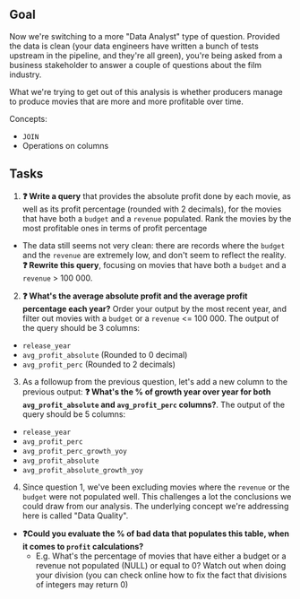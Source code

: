 ## Goal

Now we're switching to a more "Data Analyst" type of question. Provided the data is clean (your data engineers have written a bunch of tests upstream in the pipeline, and they're all green), you're being asked from a business stakeholder to answer a couple of questions about the film industry. 

What we're trying to get out of this analysis is whether producers manage to produce movies that are more and more profitable over time. 

Concepts: 
- `JOIN`
- Operations on columns

## Tasks


1. **❓ Write a query** that provides the absolute profit done by each movie, as well as its profit percentage (rounded with 2 decimals), for the movies that have both a `budget` and a `revenue` populated. Rank the movies by the most profitable ones in terms of profit percentage
  - The data still seems not very clean: there are records where the `budget` and the `revenue` are extremely low, and don't seem to reflect the reality. **❓ Rewrite this query**, focusing on movies that have both a `budget` and a `revenue` > 100 000.
2. **❓ What's the average absolute profit and the average profit percentage each year?** Order your output by the most recent year, and filter out movies with a `budget` or a `revenue` <= 100 000. The output of the query should be 3 columns:
  - `release_year`
  - `avg_profit_absolute` (Rounded to 0 decimal)
  - `avg_profit_perc` (Rounded to 2 decimals)
3. As a followup from the previous question, let's add a new column to the previous output: **❓ What's the % of growth year over year for both `avg_profit_absolute` and `avg_profit_perc` columns?**. The output of the query should be 5 columns:
  - `release_year`
  - `avg_profit_perc`
  - `avg_profit_perc_growth_yoy`
  - `avg_profit_absolute`
  - `avg_profit_absolute_growth_yoy`
4. Since question 1, we've been excluding movies where the `revenue` or the `budget` were not populated well. This challenges a lot the conclusions we could draw from our analysis. The underlying concept we're addressing here is called "Data Quality". 
  - **❓Could you evaluate the % of bad data that populates this table, when it comes to `profit` calculations?** 
    - E.g. What's the percentage of movies that have either a budget or a revenue not populated (NULL) or equal to 0? Watch out when doing your division (you can check online how to fix the fact that divisions of integers may return 0)
